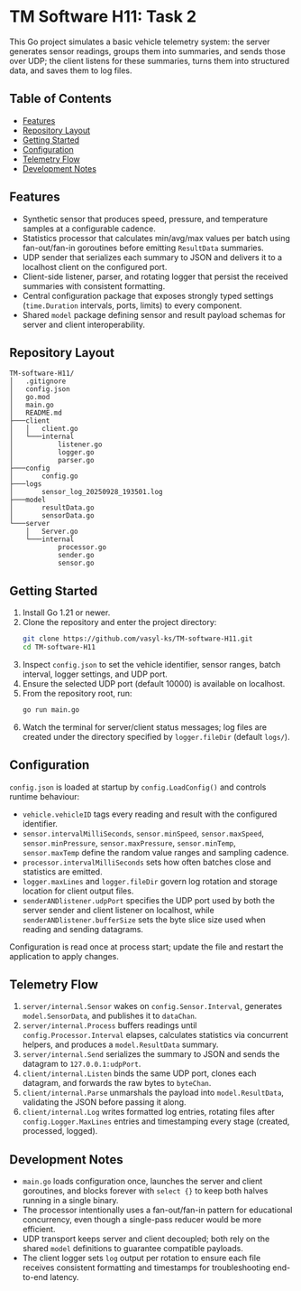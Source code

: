 # TM Software H11: Task 2

This Go project simulates a basic vehicle telemetry system: the server generates sensor readings, groups them into summaries, and sends those over UDP; the client listens for these summaries, turns them into structured data, and saves them to log files.

## Table of Contents
- [Features](#features)
- [Repository Layout](#repository-layout)
- [Getting Started](#getting-started)
- [Configuration](#configuration)
- [Telemetry Flow](#telemetry-flow)
- [Development Notes](#development-notes)

## Features
- Synthetic sensor that produces speed, pressure, and temperature samples at a configurable cadence.
- Statistics processor that calculates min/avg/max values per batch using fan-out/fan-in goroutines before emitting `ResultData` summaries.
- UDP sender that serializes each summary to JSON and delivers it to a localhost client on the configured port.
- Client-side listener, parser, and rotating logger that persist the received summaries with consistent formatting.
- Central configuration package that exposes strongly typed settings (`time.Duration` intervals, ports, limits) to every component.
- Shared `model` package defining sensor and result payload schemas for server and client interoperability.

## Repository Layout
```
TM-software-H11/
│   .gitignore
│   config.json
│   go.mod
│   main.go
│   README.md
├───client
│   │   client.go
│   └───internal
│           listener.go
│           logger.go
│           parser.go
├───config
│       config.go
├───logs
│       sensor_log_20250928_193501.log
├───model
│       resultData.go
│       sensorData.go
└───server
    │   Server.go
    └───internal
            processor.go
            sender.go
            sensor.go
```

## Getting Started
1. Install Go 1.21 or newer.
2. Clone the repository and enter the project directory:
   ```bash
   git clone https://github.com/vasyl-ks/TM-software-H11.git
   cd TM-software-H11
   ```
3. Inspect `config.json` to set the vehicle identifier, sensor ranges, batch interval, logger settings, and UDP port.
4. Ensure the selected UDP port (default 10000) is available on localhost.
5. From the repository root, run:
   ```bash
   go run main.go
   ```
6. Watch the terminal for server/client status messages; log files are created under the directory specified by `logger.fileDir` (default `logs/`).

## Configuration
`config.json` is loaded at startup by `config.LoadConfig()` and controls runtime behaviour:
- `vehicle.vehicleID` tags every reading and result with the configured identifier.
- `sensor.intervalMilliSeconds`, `sensor.minSpeed`, `sensor.maxSpeed`, `sensor.minPressure`, `sensor.maxPressure`, `sensor.minTemp`, `sensor.maxTemp` define the random value ranges and sampling cadence.
- `processor.intervalMilliSeconds` sets how often batches close and statistics are emitted.
- `logger.maxLines` and `logger.fileDir` govern log rotation and storage location for client output files.
- `senderANDlistener.udpPort` specifies the UDP port used by both the server sender and client listener on localhost, while `senderANDlistener.bufferSize` sets the byte slice size used when reading and sending datagrams.

Configuration is read once at process start; update the file and restart the application to apply changes.

## Telemetry Flow
1. `server/internal.Sensor` wakes on `config.Sensor.Interval`, generates `model.SensorData`, and publishes it to `dataChan`.
2. `server/internal.Process` buffers readings until `config.Processor.Interval` elapses, calculates statistics via concurrent helpers, and produces a `model.ResultData` summary.
3. `server/internal.Send` serializes the summary to JSON and sends the datagram to `127.0.0.1:udpPort`.
4. `client/internal.Listen` binds the same UDP port, clones each datagram, and forwards the raw bytes to `byteChan`.
5. `client/internal.Parse` unmarshals the payload into `model.ResultData`, validating the JSON before passing it along.
6. `client/internal.Log` writes formatted log entries, rotating files after `config.Logger.MaxLines` entries and timestamping every stage (created, processed, logged).

## Development Notes
- `main.go` loads configuration once, launches the server and client goroutines, and blocks forever with `select {}` to keep both halves running in a single binary.
- The processor intentionally uses a fan-out/fan-in pattern for educational concurrency, even though a single-pass reducer would be more efficient.
- UDP transport keeps server and client decoupled; both rely on the shared `model` definitions to guarantee compatible payloads.
- The client logger sets `log` output per rotation to ensure each file receives consistent formatting and timestamps for troubleshooting end-to-end latency.
